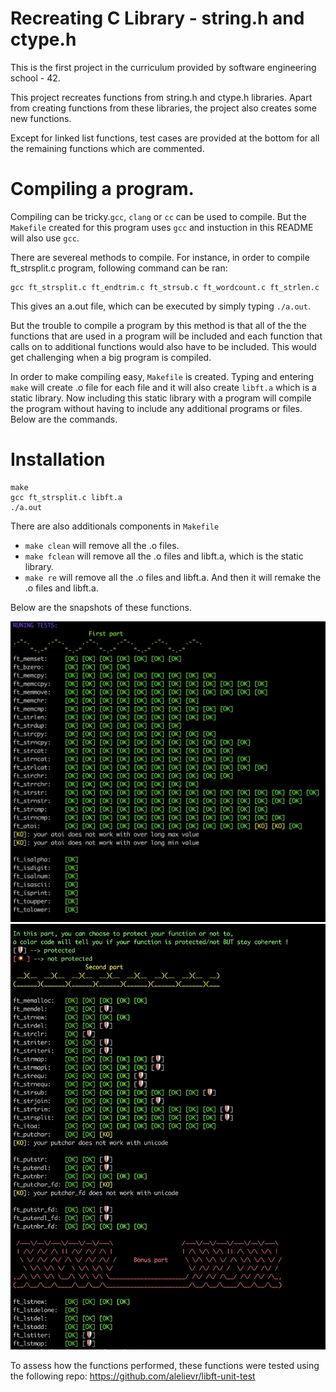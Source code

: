 # Recreating C Library - string.h and ctype.h
This is the first project in the curriculum provided by software engineering school - 42.

This project recreates functions from string.h and ctype.h libraries. Apart from creating functions from these libraries, the
project also creates some new functions.

Except for linked list functions, test cases are provided at the bottom for all the remaining functions which are commented.

# Compiling a program.

Compiling can be tricky.`gcc`, `clang` or `cc` can be used to compile. But the `Makefile` created for this program uses `gcc` and instuction in this README will also use `gcc`.

There are severeal methods to compile. For instance, in order to compile ft_strsplit.c program, following command can be ran:
```
gcc ft_strsplit.c ft_endtrim.c ft_strsub.c ft_wordcount.c ft_strlen.c
```
This gives an a.out file, which can be executed by simply typing `./a.out`.

But the trouble to compile a program by this method is that all of the the functions that are used in a program will be included and each function that calls on to additional functions would also have to be included. This would get challenging when a big program is compiled.

In order to make compiling easy, `Makefile` is created. Typing and entering `make` will create .o file for each file and it will also create `libft.a` which is a static library. Now including this static library with a program will compile the program without having to include any additional programs or files. Below are the commands.

# Installation
```
make
gcc ft_strsplit.c libft.a
./a.out
```

There are also additionals components in `Makefile`
+ `make clean` will remove all the .o files.
+ `make fclean` will remove all the .o files and libft.a, which is the static library.
+ `make re` will remove all the .o files and libft.a. And then it will remake the .o files and libft.a.

Below are the snapshots of these functions.

<img src="https://github.com/mohammadbutt/42_C_Library_Libft/blob/master/snapshots/libft_unit_test_1.png">
<img src="https://github.com/mohammadbutt/42_C_Library_Libft/blob/master/snapshots/libft_unit_test_2.png">

To assess how the functions performed, these functions were tested using the following repo: https://github.com/alelievr/libft-unit-test
